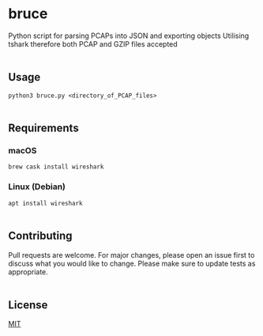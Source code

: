 # bruce
Python script for parsing PCAPs into JSON and exporting objects
Utilising tshark therefore both PCAP and GZIP files accepted
<br><br>
## Usage

``` python3 bruce.py <directory_of_PCAP_files> ```
<br><br>
## Requirements
### macOS
``` brew cask install wireshark ```
### Linux (Debian)
``` apt install wireshark ```
<br><br>
## Contributing
Pull requests are welcome. For major changes, please open an issue first to discuss what you would like to change.
Please make sure to update tests as appropriate.
<br><br>
## License
[MIT](https://choosealicense.com/licenses/mit/)
